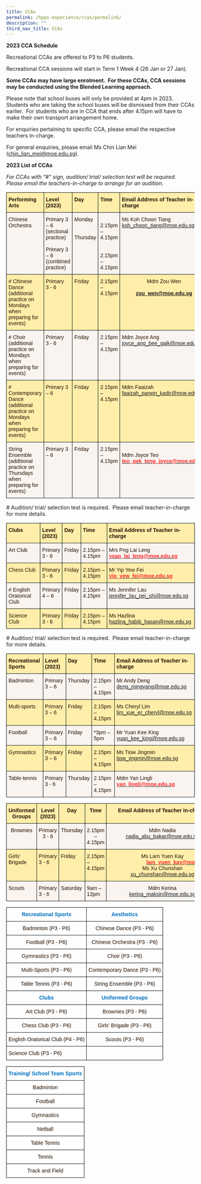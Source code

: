 ```yaml
---
title: CCAs
permalink: /hpps-experience/ccas/permalink/
description: ""
third_nav_title: CCAs
---
```

**2023 CCA Schedule**

Recreational CCAs are offered to P3 to P6 students.

Recreational CCA sessions will start in Term 1 Week 4 (26 Jan or 27 Jan).

**Some CCAs may have large enrolment.  For these CCAs, CCA sessions may be conducted using the Blended Learning approach.**

Please note that school buses will only be provided at 4pm in 2023. Students who are taking the school buses will be dismissed from their CCAs earlier.  For students who are in CCA that ends after 4.15pm will have to make their own transport arrangement home.

For enquiries pertaining to specific CCA, please email the respective teachers in-charge.

For general enquiries, please email Ms Chin Lian Mei ([chin_lian_mei@moe.edu.sg](mailto:chin_lian_mei@moe.edu.sg)).

**2023 List of CCAs**

_For CCAs with “#” sign, audition/ trial/ selection test will be required.  Please email the teachers-in-charge to arrange for an audition._

<style type="text/css">
.tg  {border-collapse:collapse;border-spacing:0;}
.tg td{border-color:black;border-style:solid;border-width:1px;font-family:Arial, sans-serif;font-size:14px;
  overflow:hidden;padding:10px 5px;word-break:normal;}
.tg th{border-color:black;border-style:solid;border-width:1px;font-family:Arial, sans-serif;font-size:14px;
  font-weight:normal;overflow:hidden;padding:10px 5px;word-break:normal;}
.tg .tg-2jea{background-color:#FEA;color:#241102;text-align:left;vertical-align:top}
.tg .tg-gulf{background-color:#FEA;color:#241102;font-weight:bold;text-align:left;vertical-align:top}
.tg .tg-6zfj{background-color:#F9F4F0;color:#241102;text-align:left;vertical-align:top}
.tg .tg-u1wc{background-color:#FEA;color:#241102;text-align:center;vertical-align:top}
</style>
<table class="tg">
<thead>
  <tr>
    <th class="tg-gulf">Performing Arts</th>
    <th class="tg-gulf">Level<br>(2023)</th>
    <th class="tg-gulf">Day</th>
    <th class="tg-gulf">Time</th>
    <th class="tg-gulf">Email Address of Teacher in-charge</th>
  </tr>
</thead>
<tbody>
  <tr>
    <td class="tg-6zfj">Chinese Orchestra</td>
    <td class="tg-6zfj">Primary 3 – 6<br>(sectional practice)<br> <br> Primary 3 – 6<br>(combined practice)</td>
    <td class="tg-6zfj">Monday<br> <br> <br> Thursday</td>
    <td class="tg-6zfj"> <br>2.15pm – 4.15pm <br> <br> <br>2.15pm – 4.15pm <br> </td>
    <td class="tg-6zfj">Ms Koh Choon Tiang<br><a href="mailto:koh_choon_tiang@moe.edu.sg">koh_choon_tiang@moe.edu.sg</a> <br></td>
  </tr>
  <tr>
    <td class="tg-2jea"># Chinese Dance<br>(additional practice on Mondays when preparing for events)</td>
    <td class="tg-2jea">Primary<br>3 - 6</td>
    <td class="tg-2jea">Friday</td>
    <td class="tg-2jea">2.15pm – 4.15pm </td>
    <td class="tg-u1wc"><span style="font-weight:400;font-style:normal">Mdm Zou Wen</span><br><br><a href="mailto:zou_wen@moe.edu.sg" target="_blank" rel="noopener noreferrer"><span style="font-weight:600;text-decoration:none">zou_wen@moe.edu.sg</span></a><br></td>
  </tr>
  <tr>
    <td class="tg-6zfj"># Choir<br>(additional practice on Mondays when preparing for events)</td>
    <td class="tg-6zfj">Primary<br>3 - 6</td>
    <td class="tg-6zfj">Friday</td>
    <td class="tg-6zfj">2.15pm – 4.15pm <br></td>
    <td class="tg-6zfj">Mdm Joyce Ang<br><a href="mailto:joyce_ang_bee_gaik@moe.edu.sg">joyce_ang_bee_gaik@moe.edu.sg</a> <br> </td>
  </tr>
  <tr>
    <td class="tg-2jea"># Contemporary Dance<br>(additional practice on Mondays when preparing for events)</td>
    <td class="tg-2jea">Primary 3 – 6</td>
    <td class="tg-2jea">Friday</td>
    <td class="tg-2jea">2.15pm – 4.15pm</td>
    <td class="tg-2jea">Mdm Faaizah<br><a href="mailto:faaizah_parwin_kadir@moe.edu.sg">faaizah_parwin_kadir@moe.edu.sg</a> <br> </td>
  </tr>
  <tr>
    <td class="tg-6zfj">String Ensemble<br>(additional practice on Thursdays when preparing for events)</td>
    <td class="tg-6zfj">Primary 3 – 6 </td>
    <td class="tg-6zfj">Friday</td>
    <td class="tg-6zfj">2.15pm – 4.15pm</td>
    <td class="tg-6zfj"><br>Mdm Joyce Teo <br><a href="http://teo_gek_teng_joyce@moe.edu.sg%20/" target="_blank" rel="noopener noreferrer"><span style="font-weight:600;text-decoration:none;color:#FF282A">teo_gek_teng_joyce@moe.edu.sg </span></a></td>
  </tr>
</tbody>
</table>

\# Audition/ trial/ selection test is required.  Please email teacher-in-charge for more details.

<style type="text/css">
.tg  {border-collapse:collapse;border-spacing:0;}
.tg td{border-color:black;border-style:solid;border-width:1px;font-family:Arial, sans-serif;font-size:14px;
  overflow:hidden;padding:10px 5px;word-break:normal;}
.tg th{border-color:black;border-style:solid;border-width:1px;font-family:Arial, sans-serif;font-size:14px;
  font-weight:normal;overflow:hidden;padding:10px 5px;word-break:normal;}
.tg .tg-2jea{background-color:#FEA;color:#241102;text-align:left;vertical-align:top}
.tg .tg-gulf{background-color:#FEA;color:#241102;font-weight:bold;text-align:left;vertical-align:top}
.tg .tg-6zfj{background-color:#F9F4F0;color:#241102;text-align:left;vertical-align:top}
</style>
<table class="tg">
<thead>
  <tr>
    <th class="tg-gulf">Clubs</th>
    <th class="tg-gulf">Level<br>(2023)</th>
    <th class="tg-gulf">Day</th>
    <th class="tg-gulf">Time</th>
    <th class="tg-gulf">Email Address of Teacher in-charge</th>
  </tr>
</thead>
<tbody>
  <tr>
    <td class="tg-6zfj">Art Club</td>
    <td class="tg-6zfj">Primary<br>3 - 6</td>
    <td class="tg-6zfj">Friday</td>
    <td class="tg-6zfj">2.15pm – 4.15pm</td>
    <td class="tg-6zfj">Mrs Png Lai Leng<br><a href="mailto:yeap_lai_leng@moe.edu.sg"><span style="font-weight:600;text-decoration:none;color:#FF282A">yeap_lai_leng@moe.edu.sg</span></a></td>
  </tr>
  <tr>
    <td class="tg-2jea">Chess Club</td>
    <td class="tg-2jea">Primary<br>3 - 6</td>
    <td class="tg-2jea">Friday</td>
    <td class="tg-2jea">2.15pm – 4.15pm</td>
    <td class="tg-2jea">Mr Yip Yew Fei<br><a href="mailto:yip_yew_fei@moe.edu.sg"><span style="font-weight:600;text-decoration:none;color:#FF282A">yip_yew_fei@moe.edu.sg</span></a></td>
  </tr>
  <tr>
    <td class="tg-6zfj"># English Oratorical Club</td>
    <td class="tg-6zfj">Primary<br>4 – 6</td>
    <td class="tg-6zfj">Friday</td>
    <td class="tg-6zfj">2.15pm – 4.15pm</td>
    <td class="tg-6zfj">Ms Jennifer Lau<br><a href="mailto:jennifer_lau_pei_shi@moe.edu.sg">jennifer_lau_pei_shi@moe.edu.sg</a></td>
  </tr>
  <tr>
    <td class="tg-2jea">Science Club</td>
    <td class="tg-2jea">Primary<br>3 - 6</td>
    <td class="tg-2jea">Friday</td>
    <td class="tg-2jea">2.15pm – 4.15pm</td>
    <td class="tg-2jea">Ms Hazlina<br><a href="mailto:hazlina_habib_hasan@moe.edu.sg">hazlina_habib_hasan@moe.edu.sg</a> </td>
  </tr>
</tbody>
</table>

\# Audition/ trial/ selection test is required.  Please email teacher-in-charge for more details.

<style type="text/css">
.tg  {border-collapse:collapse;border-spacing:0;}
.tg td{border-color:black;border-style:solid;border-width:1px;font-family:Arial, sans-serif;font-size:14px;
  overflow:hidden;padding:10px 5px;word-break:normal;}
.tg th{border-color:black;border-style:solid;border-width:1px;font-family:Arial, sans-serif;font-size:14px;
  font-weight:normal;overflow:hidden;padding:10px 5px;word-break:normal;}
.tg .tg-2jea{background-color:#FEA;color:#241102;text-align:left;vertical-align:top}
.tg .tg-gulf{background-color:#FEA;color:#241102;font-weight:bold;text-align:left;vertical-align:top}
.tg .tg-6zfj{background-color:#F9F4F0;color:#241102;text-align:left;vertical-align:top}
</style>
<table class="tg">
<thead>
  <tr>
    <th class="tg-gulf">Recreational Sports</th>
    <th class="tg-gulf">Level<br>(2023)</th>
    <th class="tg-gulf">Day</th>
    <th class="tg-gulf">Time</th>
    <th class="tg-gulf">Email Address of Teacher in-charge</th>
  </tr>
</thead>
<tbody>
  <tr>
    <td class="tg-6zfj">Badminton</td>
    <td class="tg-6zfj">Primary 3 – 6</td>
    <td class="tg-6zfj">Thursday</td>
    <td class="tg-6zfj">2.15pm – 4.15pm</td>
    <td class="tg-6zfj">Mr Andy Deng<br><a href="mailto:deng_mingyang@moe.edu.sg">deng_mingyang@moe.edu.sg</a> </td>
  </tr>
  <tr>
    <td class="tg-2jea">Multi-sports</td>
    <td class="tg-2jea">Primary 3 – 6</td>
    <td class="tg-2jea">Friday</td>
    <td class="tg-2jea">2.15pm – 4.15pm</td>
    <td class="tg-2jea">Ms Cheryl Lim<br><a href="mailto:lim_xue_er_cheryl@moe.edu.sg" target="_blank" rel="noopener noreferrer">lim_xue_er_cheryl@moe.edu.sg</a>    </td>
  </tr>
  <tr>
    <td class="tg-6zfj">Football</td>
    <td class="tg-6zfj">Primary 3 – 6</td>
    <td class="tg-6zfj">Friday</td>
    <td class="tg-6zfj">*3pm – 5pm</td>
    <td class="tg-6zfj">Mr Yuan Kee King<br><a href="mailto:yuan_kee_king@moe.edu.sg">yuan_kee_king@moe.edu.sg</a> </td>
  </tr>
  <tr>
    <td class="tg-2jea">Gymnastics</td>
    <td class="tg-2jea">Primary 3 – 6</td>
    <td class="tg-2jea">Friday</td>
    <td class="tg-2jea">2.15pm – 4.15pm</td>
    <td class="tg-2jea">Ms Tiow Jingmin<br><a href="mailto:tiow_jingmin@moe.edu.sg" target="_blank" rel="noopener noreferrer">tiow_jingmin@moe.edu.sg</a> </td>
  </tr>
  <tr>
    <td class="tg-6zfj">Table-tennis</td>
    <td class="tg-6zfj">Primary 3 - 6</td>
    <td class="tg-6zfj">Thursday</td>
    <td class="tg-6zfj">2.15pm – 4.15pm</td>
    <td class="tg-6zfj">Mdm Yan Lingli<br><a href="mailto:yan_lingli@moe.edu.sg" target="_blank" rel="noopener noreferrer"><span style="font-weight:600;text-decoration:none;color:#FF282A">yan_lingli@moe.edu.sg</span></a>    </td>
  </tr>
</tbody>
</table>

<style type="text/css">
.tg  {border-collapse:collapse;border-spacing:0;}
.tg td{border-color:black;border-style:solid;border-width:1px;font-family:Arial, sans-serif;font-size:14px;
  overflow:hidden;padding:10px 5px;word-break:normal;}
.tg th{border-color:black;border-style:solid;border-width:1px;font-family:Arial, sans-serif;font-size:14px;
  font-weight:normal;overflow:hidden;padding:10px 5px;word-break:normal;}
.tg .tg-2jea{background-color:#FEA;color:#241102;text-align:left;vertical-align:top}
.tg .tg-eml1{background-color:#FEA;color:#241102;font-weight:bold;text-align:center;vertical-align:top}
.tg .tg-xqb1{background-color:#F9F4F0;color:#241102;text-align:center;vertical-align:top}
.tg .tg-u1wc{background-color:#FEA;color:#241102;text-align:center;vertical-align:top}
.tg .tg-6zfj{background-color:#F9F4F0;color:#241102;text-align:left;vertical-align:top}
</style>
<table class="tg">
<thead>
  <tr>
    <th class="tg-eml1">Uniformed Groups</th>
    <th class="tg-eml1">Level (2023)</th>
    <th class="tg-eml1">Day</th>
    <th class="tg-eml1">Time</th>
    <th class="tg-eml1">Email Address of Teacher in-charge</th>
  </tr>
</thead>
<tbody>
  <tr>
    <td class="tg-xqb1">Brownies</td>
    <td class="tg-xqb1">Primary<br>3 - 6</td>
    <td class="tg-xqb1">Thursday</td>
    <td class="tg-xqb1">2.15pm – 4.15pm</td>
    <td class="tg-xqb1">Mdm Nadia<br><a href="mailto:nadia_abu_bakar@moe.edu.sg">nadia_abu_bakar@moe.edu.sg</a>  <br> </td>
  </tr>
  <tr>
    <td class="tg-2jea">Girls’ Brigade</td>
    <td class="tg-2jea">Primary<br>3 - 6</td>
    <td class="tg-2jea">Friday</td>
    <td class="tg-2jea">2.15pm – 4.15pm</td>
    <td class="tg-u1wc"> Ms Lam Yuen Kay<br>&nbsp;&nbsp;&nbsp;&nbsp;&nbsp;&nbsp;&nbsp;&nbsp;&nbsp;&nbsp;&nbsp;&nbsp;&nbsp;&nbsp;&nbsp;&nbsp;&nbsp;&nbsp;&nbsp;&nbsp;&nbsp;&nbsp;&nbsp;&nbsp;&nbsp;&nbsp;<a href="mailto:lam_yuen_kay@moe.edu.sg" target="_blank" rel="noopener noreferrer"><span style="font-weight:600;color:#FF282A">lam_yuen_kay@moe.edu.sg</span></a>                       <br>Ms Xu Chunshan<br>          <a href="mailto:xu_chunshan@moe.edu.sg" target="_blank" rel="noopener noreferrer">xu_chunshan@moe.edu.sg</a></td>
  </tr>
  <tr>
    <td class="tg-6zfj">Scouts</td>
    <td class="tg-6zfj">Primary<br>3 - 6</td>
    <td class="tg-6zfj">Saturday</td>
    <td class="tg-6zfj">9am – 12pm</td>
    <td class="tg-xqb1">Mdm Kerina<br><a href="mailto:kerina_maksin@moe.edu.sg">kerina_maksin@moe.edu.sg</a><br> </td>
  </tr>
</tbody>
</table>

<style type="text/css">
.tg  {border-collapse:collapse;border-spacing:0;}
.tg td{border-color:black;border-style:solid;border-width:1px;font-family:Arial, sans-serif;font-size:14px;
  overflow:hidden;padding:10px 5px;word-break:normal;}
.tg th{border-color:black;border-style:solid;border-width:1px;font-family:Arial, sans-serif;font-size:14px;
  font-weight:normal;overflow:hidden;padding:10px 5px;word-break:normal;}
.tg .tg-2xen{color:#241102;text-align:left;vertical-align:top}
.tg .tg-r668{color:#0070C0;font-weight:bold;text-align:center;vertical-align:top}
.tg .tg-r14f{color:#241102;text-align:center;vertical-align:top}
</style>
<table class="tg">
<thead>
  <tr>
    <th class="tg-r668"><span style="color:#0070C0">Recreational Sports</span></th>
    <th class="tg-r668"><span style="color:#0070C0">Aesthetics</span></th>
  </tr>
</thead>
<tbody>
  <tr>
    <td class="tg-r14f">Badminton (P3 - P6)</td>
    <td class="tg-r14f">Chinese Dance (P3 - P6)</td>
  </tr>
  <tr>
    <td class="tg-r14f">Football (P3 - P6)</td>
    <td class="tg-r14f">Chinese Orchestra (P3 - P6)</td>
  </tr>
  <tr>
    <td class="tg-r14f">Gymnastics (P3 - P6)</td>
    <td class="tg-r14f">Choir (P3 - P6)</td>
  </tr>
  <tr>
    <td class="tg-r14f">Multi-Sports (P3 - P6)</td>
    <td class="tg-r14f">Contemporary Dance (P3 - P6)</td>
  </tr>
  <tr>
    <td class="tg-r14f">Table Tennis (P3 - P6)</td>
    <td class="tg-r14f">String Ensemble (P3 - P6)</td>
  </tr>
  <tr>
    <td class="tg-r668"><span style="color:#0070C0">Clubs</span></td>
    <td class="tg-r668"><span style="color:#0070C0">Uniformed Groups</span></td>
  </tr>
  <tr>
    <td class="tg-r14f">Art Club (P3 - P6)</td>
    <td class="tg-r14f">Brownies (P3 - P6)</td>
  </tr>
  <tr>
    <td class="tg-r14f">Chess Club (P3 - P6)</td>
    <td class="tg-r14f">Girls’ Brigade (P3 - P6)</td>
  </tr>
  <tr>
    <td class="tg-r14f">English Oratorical Club (P4 - P6)</td>
    <td class="tg-r14f">Scouts (P3 - P6)</td>
  </tr>
  <tr>
    <td class="tg-2xen"><span style="background-color:initial">Science Club (P3 - P6)</span></td>
    <td class="tg-r14f"> </td>
  </tr>
</tbody>
</table>

<style type="text/css">
.tg  {border-collapse:collapse;border-spacing:0;}
.tg td{border-color:black;border-style:solid;border-width:1px;font-family:Arial, sans-serif;font-size:14px;
  overflow:hidden;padding:10px 5px;word-break:normal;}
.tg th{border-color:black;border-style:solid;border-width:1px;font-family:Arial, sans-serif;font-size:14px;
  font-weight:normal;overflow:hidden;padding:10px 5px;word-break:normal;}
.tg .tg-bbr4{background-color:#FFF;color:#241102;text-align:center;vertical-align:top}
.tg .tg-sdjl{background-color:#FFF;color:#0070C0;font-weight:bold;text-align:center;vertical-align:top}
</style>
<table class="tg">
<thead>
  <tr>
    <th class="tg-sdjl"><span style="color:#0070C0">Training/ School Team Sports</span></th>
  </tr>
</thead>
<tbody>
  <tr>
    <td class="tg-bbr4">Badminton</td>
  </tr>
  <tr>
    <td class="tg-bbr4">Football</td>
  </tr>
  <tr>
    <td class="tg-bbr4">Gymnastics</td>
  </tr>
  <tr>
    <td class="tg-bbr4">Netball</td>
  </tr>
  <tr>
    <td class="tg-bbr4">Table Tennis</td>
  </tr>
  <tr>
    <td class="tg-bbr4">Tennis</td>
  </tr>
  <tr>
    <td class="tg-bbr4">Track and Field</td>
  </tr>
</tbody>
</table>

